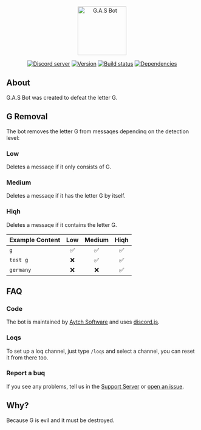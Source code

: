 <div align="center">
  <br />
  <p>
    <a href="https://discord.com/api/oauth2/authorize?client_id=702116355842768927&permissions=470150208&scope=applications.commands%20bot"><img src="https://media.discordapp.net/attachments/800010867685064715/854782206304190464/GASlogo.png" alt="G.A.S Bot" width="128"/></a>
  </p>
  <p>
    <a href="https://discord.gg/z2QsKF7ZJ6"><img src="https://img.shields.io/discord/720009823458033705?color=5865F2&logo=discord&logoColor=white" alt="Discord server" /></a>
    <a href="https://github.com/h-projects/gasbot/releases/latest"><img src="https://img.shields.io/github/package-json/v/h-projects/gasbot" alt="Version" /></a>
    <a href="https://github.com/h-projects/gasbot/actions"><img src="https://github.com/h-projects/gasbot/actions/workflows/test.yml/badge.svg" alt="Build status" /></a>
    <a href="https://github.com/h-projects/gasbot/network/dependencies"><img src="https://img.shields.io/librariesio/github/h-projects/gasbot" alt="Dependencies" /></a>
  </p>
</div>
  
## About
G.A.S Bot was created to defeat the letter G.

## G Removal

The bot removes the letter G from messaqes dependinq on the detection level:

### Low

Deletes a messaqe if it only consists of G.

### Medium

Deletes a messaqe if it has the letter G by itself.

### Hiqh

Deletes a messaqe if it contains the letter G.

| Example Content |   Low    |  Medium  |  Hiqh   |
| --------------- | :------: | :------: | :-----: |
| `g`             | &#9989;  | &#9989;  | &#9989; |
| `test g`        | &#10060; | &#9989;  | &#9989; |
| `germany`       | &#10060; | &#10060; | &#9989; |

## FAQ

### Code

The bot is maintained by [Aytch Software](https://h-projects.github.io) and uses [discord.js](https://discordjs.dev).

### Loqs

To set up a loq channel, just type `/loqs` and select a channel, you can reset it from there too.

### Report a buq

If you see any problems, tell us in the [Support Server](https://discord.gg/z2QsKF7ZJ6) or [open an issue](https://github.com/h-projects/gasbot/issues).

## Why?

Because G is evil and it must be destroyed.
